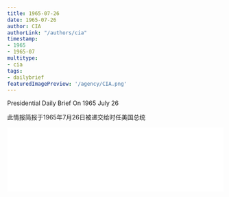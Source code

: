 ```yaml
---
title: 1965-07-26
date: 1965-07-26
author: CIA 
authorLink: "/authors/cia"
timestamp: 
- 1965
- 1965-07
multitype: 
- cia
tags: 
- dailybrief
featuredImagePreview: '/agency/CIA.png'
---
```



Presidential Daily Brief On 1965 July 26

此情报简报于1965年7月26日被递交给时任美国总统

<!--more-->





<div id="over" style="width:100%; overflow:hidden"> <iframe id="sFrame" name="sFrame" frameborder="no" border="0"  allowfullscreen marginwidth="0" scrolling="no" src = " /CIA/1965-07-26.html "  style = " position:absulute; width: 806px; top: 300;" > </iframe> </div>